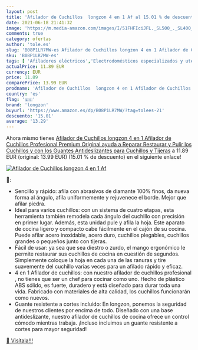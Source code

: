 ```yaml
---
layout: post
title: 'Afilador de Cuchillos  longzon 4 en 1 Af al 15.01 % de descuento'
date: 2021-06-18 21:41:32
image: 'https://m.media-amazon.com/images/I/51FHFIciJFL._SL500_._SL400_.jpg'
comments: true
category: ofertas
author: 'tole.es'
slug: 'B08P1LR7MW-es Afilador de Cuchillos longzon 4 en 1 Afilador de Cuchillos...'
sku: 'B08P1LR7MW-es'
tags: [ 'Afiladores eléctricos','Electrodomésticos especializados y utensilios eléctricos','Hogar y cocina','Pequeño electrodoméstico','longzon','tijeras', ]
actualPrice: 11.89 EUR
currency: EUR
price: 11.89
comparePrice: 13.99 EUR
prodname: 'Afilador de Cuchillos  longzon 4 en 1 Afilador de Cuchillos Profesional Premium Original ayuda a Reparar  Restaurar y Pulir los Cuchillos y con los Guantes Antideslizantes  para Cuchillos y Tijeras'
country: 'es'
flag: '🇪🇸'
brand: 'longzon'
buyurl: 'https://www.amazon.es/dp/B08P1LR7MW/?tag=tolees-21'
descuento: '15.01'
average: '13.29'
---
```


Ahora mismo tienes [Afilador de Cuchillos  longzon 4 en 1 Afilador de Cuchillos Profesional Premium Original ayuda a Reparar  Restaurar y Pulir los Cuchillos y con los Guantes Antideslizantes  para Cuchillos y Tijeras](https://www.amazon.es/dp/B08P1LR7MW/?tag=tolees-21) a 11.89 EUR (original: 13.99 EUR) (15.01 %  de descuento) en el siguiente enlace!

[![Afilador de Cuchillos  longzon 4 en 1 Af](https://m.media-amazon.com/images/I/51FHFIciJFL._SL500_._SL400_.jpg)](https://www.amazon.es/dp/B08P1LR7MW/?tag=tolees-21)

🔎:

- Sencillo y rápido: afila con abrasivos de diamante 100% finos, da nueva forma al ángulo, afila uniformemente y rejuvenece el borde. Mejor que afilar piedra.
- Ideal para varios cuchillos: con un sistema de cuatro etapas, esta herramienta también remodela cada ángulo del cuchillo con precisión en primer lugar. Además, esta unidad pule y afila la hoja. Este aparato de cocina ligero y compacto cabe fácilmente en el cajón de su cocina. Puede afilar acero inoxidable, acero duro, cuchillos plegables, cuchillos grandes o pequeños junto con tijeras.
- Fácil de usar: ya sea que sea diestro o zurdo, el mango ergonómico le permite restaurar sus cuchillos de cocina en cuestión de segundos. Simplemente coloque la hoja en cada una de las ranuras y tire suavemente del cuchillo varias veces para un afilado rápido y eficaz.
- 4 en 1 Afilador de cuchillos: con nuestro afilador de cuchillos profesional , no tienes que ser un chef para cocinar como uno. Hecho de plástico ABS sólido, es fuerte, duradero y está diseñado para durar toda una vida. Fabricado con materiales de alta calidad, los cuchillos funcionarán como nuevos.
- Guante resistente a cortes incluido: En longzon, ponemos la seguridad de nuestros clientes por encima de todo. Diseñado con una base antideslizante, nuestro afilador de cuchillos de cocina ofrece un control cómodo mientras trabaja. ¡Incluso incluimos un guante resistente a cortes para mayor seguridad!

[🛒 Visítala!!!](https://www.amazon.es/dp/B08P1LR7MW/?tag=tolees-21)
